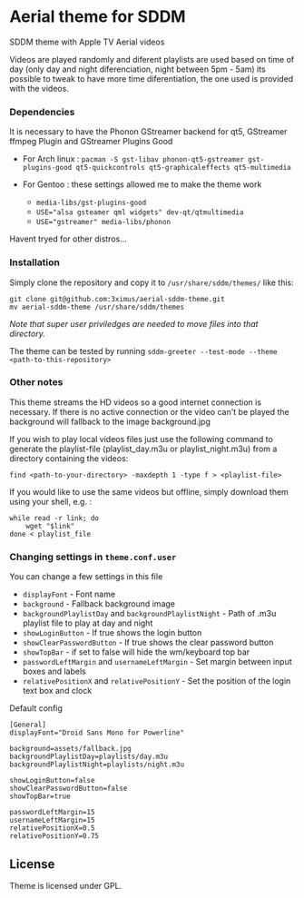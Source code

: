 # Aerial theme for SDDM

SDDM theme with Apple TV Aerial videos

Videos are played randomly and diferent playlists are used based on time of day (only day and night diferenciation, night between 5pm - 5am) its possible to tweak to have more time diferentiation, the one used is provided with the videos.


### Dependencies

It is necessary to have the Phonon GStreamer backend for qt5, GStreamer ffmpeg Plugin and GStreamer Plugins Good
- For Arch linux : `pacman -S gst-libav phonon-qt5-gstreamer gst-plugins-good qt5-quickcontrols qt5-graphicaleffects qt5-multimedia`
- For Gentoo : these settings allowed me to make the theme work

    * `media-libs/gst-plugins-good`
    * `USE="alsa gsteamer qml widgets" dev-qt/qtmultimedia`
    * `USE="gstreamer" media-libs/phonon`

Havent tryed for other distros...

### Installation

Simply clone the repository and copy it to `/usr/share/sddm/themes/` like this:
```
git clone git@github.com:3ximus/aerial-sddm-theme.git
mv aerial-sddm-theme /usr/share/sddm/themes
```
*Note that super user priviledges are needed to move files into that directory.*

The theme can be tested by running `sddm-greeter --test-mode --theme <path-to-this-repository>`

### Other notes

This theme streams the HD videos so a good internet connection is necessary.
If there is no active connection or the video can't be played the background will fallback to the image background.jpg

If you wish to play local videos files just use the following command to generate the playlist-file (playlist_day.m3u or playlist_night.m3u) from a directory containing the videos:

`find <path-to-your-directory> -maxdepth 1 -type f > <playlist-file>`

If you would like to use the same videos but offline, simply download them using your shell, e.g. :

```
while read -r link; do
    wget "$link"
done < playlist_file
```

### Changing settings in `theme.conf.user`

You can change a few settings in this file
- `displayFont` - Font name
- `background` - Fallback background image
- `backgroundPlaylistDay` and `backgroundPlaylistNight` - Path of .m3u playlist file to play at day and night
- `showLoginButton` - If true shows the login button
- `showClearPasswordButton` - If true shows the clear password button
- `showTopBar` - if set to false will hide the wm/keyboard top bar
- `passwordLeftMargin` and `usernameLeftMargin` - Set margin between input boxes and labels
- `relativePositionX` and `relativePositionY` - Set the position of the login text box and clock


Default config

```
[General]
displayFont="Droid Sans Mono for Powerline"

background=assets/fallback.jpg
backgroundPlaylistDay=playlists/day.m3u
backgroundPlaylistNight=playlists/night.m3u

showLoginButton=false
showClearPasswordButton=false
showTopBar=true

passwordLeftMargin=15
usernameLeftMargin=15
relativePositionX=0.5
relativePositionY=0.75
```


## License

Theme is licensed under GPL.
